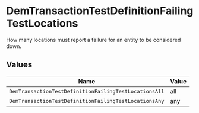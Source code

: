 # DemTransactionTestDefinitionFailingTestLocations

How many locations must report a failure for an entity to be considered down.


## Values

| Name                                                  | Value                                                 |
| ----------------------------------------------------- | ----------------------------------------------------- |
| `DemTransactionTestDefinitionFailingTestLocationsAll` | all                                                   |
| `DemTransactionTestDefinitionFailingTestLocationsAny` | any                                                   |
